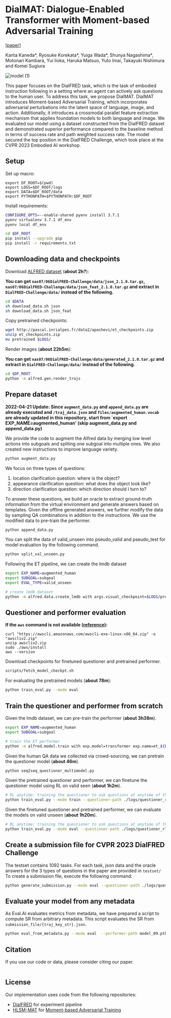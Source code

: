 # DialMAT: Dialogue-Enabled Transformer with Moment-based Adversarial Training

[[paper](#)]

Kanta Kaneda*, Ryosuke Korekata*, Yuiga Wada*, Shunya Nagashima*, Motonari Kambara,
Yui Iioka, Haruka Matsuo, Yuto Imai, Takayuki Nishimura and Komei Sugiura

![model (1)](https://github.com/keio-smilab23/DialMAT/assets/51681991/00fb772b-2590-4269-a05b-24db71e1aef4)


This paper focuses on the DialFRED task, which is the
task of embodied instruction following in a setting where
an agent can actively ask questions to the human user. To
address this task, we propose DialMAT. DialMAT introduces Moment-based Adversarial Training, which incorporates adversarial perturbations into the latent space of
language, image, and action. Additionally, it introduces a
crossmodal parallel feature extraction mechanism that applies foundation models to both language and image. We
evaluated our model using a dataset constructed from the
DialFRED dataset and demonstrated superior performance
compared to the baseline method in terms of success rate
and path weighted success rate. The model secured the top
position in the DialFRED Challenge, which took place at
the CVPR 2023 Embodied AI workshop.

## Setup
Set up macro:
```
export DF_ROOT=$(pwd)
export LOGS=$DF_ROOT/logs
export DATA=$DF_ROOT/data
export PYTHONPATH=$PYTHONPATH:$DF_ROOT
```

Install requirements:
```bash
CONFIGURE_OPTS=--enable-shared pyenv install 3.7.1
pyenv virtualenv 3.7.1 df_env
pyenv local df_env

cd $DF_ROOT
pip install --upgrade pip
pip install -r requirements.txt
```

## Downloading data and checkpoints

Download [ALFRED dataset](https://github.com/askforalfred/alfred) (**about 2h?**):

**You can get `nas07/06DialFRED-Challenge/data/json_2.1.0.tar.gz`, `nas07/06DialFRED-Challenge/data/json_feat_2.1.0.tar.gz` and extract in `DialFRED-Challenge/data/` instead of the following.**
```bash
cd $DATA
sh download_data.sh json
sh download_data.sh json_feat
```

Copy pretrained checkpoints:
```bash
wget http://pascal.inrialpes.fr/data2/apashevi/et_checkpoints.zip
unzip et_checkpoints.zip
mv pretrained $LOGS/
```

Render images (**about 22h5m**):

**You can get `nas07/06DialFRED-Challenge/data/generated_2.1.0.tar.gz` and extract in `DialFRED-Challenge/data/` instead of the following.**
```bash
cd $DF_ROOT
python -m alfred.gen.render_trajs
```

## Prepare dataset
**2022-04-21 Update: Since `augment_data.py` and `append_data.py` are already executed and `/traj_data.json` and `files/augmented_human.vocab` are already updated in this repository, start from `export EXP_NAME=augmented_human' (skip augment_data.py and append_data.py)**

<!-- **2022-04-10 You can get `nas07/06DialFRED-Challenge/data/lmdb_augmented_human_subgoal.tar.gz` and extract in `DialFRED-Challenge/data/` instead of all the following in this section.** -->

We provide the code to augment the Alfred data by merging low level actions into subgoals and spliting one subgoal into multiple ones. We also created new instructions to improve language variety. 
```bash
python augment_data.py
```

We focus on three types of questions:
1. location clarification question: where is the object?
2. appearance clarification question: what does the object look like?
3. direction clarification question: which direction should I turn to?

To answer these questions, we build an oracle to extract ground-truth information from the virtual environment and generate answers based on templates. Given the offline generated answers, we further modify the data by sampling QA combinations in addition to the instructions. We use the modified data to pre-train the performer.

``` bash
python append_data.py
```
You can split the data of valid_unseen into pseudo_valid and pseudo_test for model evaluation by the following command.

```bash
python split_val_unseen.py
```


Following the ET pipeline, we can create the lmdb dataset 
``` bash
export EXP_NAME=augmented_human
export SUBGOAL=subgoal
export EVAL_TYPE=valid_unseen

# create lmdb dataset
python -m alfred.data.create_lmdb with args.visual_checkpoint=$LOGS/pretrained/fasterrcnn_model.pth args.data_output=lmdb_${EXP_NAME}_${SUBGOAL} args.vocab_path=$DF_ROOT/files/$EXP_NAME.vocab > ./logs/et_${EXP_NAME}_${SUBGOAL}.log 2>&1 &

```

## Questioner and performer evaluation

**If the `aws` command is not available ([reference](https://docs.aws.amazon.com/ja_jp/cli/latest/userguide/getting-started-install.html)):**
```
curl "https://awscli.amazonaws.com/awscli-exe-linux-x86_64.zip" -o "awscliv2.zip"
unzip awscliv2.zip
sudo ./aws/install
aws --version
```

Download checkpoints for finetuned questioner and pretrained performer.
```bash
scripts/fetch_model_checkpt.sh

```
For evaluating the pretrained models (**about 78m**):
```bash
python train_eval.py --mode eval

```

## Train the questioner and performer from scratch

Given the lmdb dataset, we can pre-train the performer (**about 3h38m**).
```bash
export EXP_NAME=augmented_human
export SUBGOAL=subgoal

# train the ET performer
python -m alfred.model.train with exp.model=transformer exp.name=et_${EXP_NAME}_${SUBGOAL} exp.data.train=lmdb_${EXP_NAME}_${SUBGOAL} train.seed=1 > ./logs/et_${EXP_NAME}_${SUBGOAL}.log 2>&1 &

```

Given the human QA data we collected via crowd-sourcing, we can pretrain the questioner model (**about 46m**).
```bash
python seq2seq_questioner_multimodel.py

```

Given the pretrained questioner and performer, we can finetune the questioner model using RL on valid seen (**about 1h2m**).
```bash
# RL anytime: training the questioner to ask questions at anytime of the task
python train_eval.py --mode train --questioner-path ./logs/questioner_rl/pretrained_questioner.pt

```

Given the finetuned questioner and pretrained performer, we can evaluate the models on valid unseen (**about 1h20m**).
```bash
# RL anytime: training the questioner to ask questions at anytime of the task
python train_eval.py --mode eval --questioner-path ./logs/questioner_rl/questioner_anytime_seen1.pt

```

## Create a submission file for CVPR 2023 DialFRED Challenge
The testset contains 1092 tasks. For each task, json data and the oracle answers for the 3 types of questions in the paper are provided in `testset/`
To create a submission file, execute the following command:
```bash
python generate_submission.py --mode eval --questioner-path ./logs/questioner_rl/questioner_anytime_seen1.pt
```

## Evaluate your model from any metadata

As Eval.AI evaluates metrics from metadata, we have prepared a script to compute SR from arbitrary metadata.
This script evaluates the SR from `submission_file/{traj_key_str}.json`.

```bash
python eval_from_metadata.py --mode eval  --performer-path model_09.pth --questioner-path questioner_anytime_seen1.pt  --clip_resnet=true
```


## Citation

If you use our code or data, please consider citing our paper.
```bash

```

## License

Our implementation uses code from the following repositories:

- [DialFRED](https://github.com/xfgao/DialFRED) for experiment pipeline
- [HLSM-MAT](https://github.com/keio-smilab22/HLSM-MAT) for [Moment-based Adversarial Training](https://arxiv.org/abs/2204.00889)

